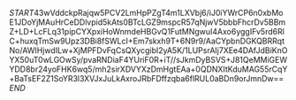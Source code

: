 $START$43wVddckpRajqw5PCV2LmHpPZgT4m1LXVbj6/iJ0iYWrCP6n0xbMoE1JDoYjMAuHrCeDDlvpid5kAts0BTcLGZ9mspcR57qNjwV5bbbFhcrDv5BBmZ+LD+LcFLq31pipCYXpxiHoWnmdeHBGvQ1FutMNgwuI4Axo6yggIFv5rd6RlC+huxqTmSw9Upz3DBi8fSWLcI+Em7skxh9T+6N9r9/AaCYpbnDGKQBRRqtNo/AWIHjwdILw+XjMPFDvFqCsQXycgibI2yA5K/1LUPsrAIj7XEe4DAfJdBiKnOYX50uT0wLGOwSy/pvaRNDiaF4YUriF0R+iT//sJkmDyBSVS+J81QeMMiGEWYDD8br24yoFHK6wq5/mh2sirXDVYXzDmHgtEAa+0QDNXItKduMAG55rCqY+BaTsEF2Z1SoYR3l3XVJxJuLkAxroJRbFDffzqba6flRUL0aBDn9orJmnDw==$END$